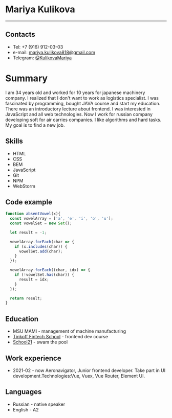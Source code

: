 # Mariya Kulikova
___
## Contacts 
* Tel: +7 (916) 912-03-03
* e-mail: mariya.kulikova818@gmail.com
* Telegram: [@KulikovaMariya](https://t.me/KulikovaMariya)

# Summary
I am 34 years old and worked for 10 years for japanese machinery company.
I realized that I don't want to work as logistics specialist.
I was fascinated by programming, bought JAVA course and start my education. There was an introductory
lecture about frontend. I was interested in JavaScript and all web technologies. Now I work for russian
company developing soft for air carries companies.
I like algorithms and hard tasks. My goal is to find a new job.

## Skills
* HTML
* CSS
* BEM
* JavaScript
* Git
* NPM
* WebStorm

## Code example
```javascript
function absentVowel(x){
  const vowelArray = ['a', 'e', 'i', 'o', 'u'];
  const vowelSet = new Set();

  let result = -1;

  vowelArray.forEach(char => {
    if (x.includes(char)) {
      vowelSet.add(char);
    }
  });

  vowelArray.forEach((char, idx) => {
    if (!vowelSet.has(char)) {
      result = idx;
    }
  });

  return result;
}
```
## Education
* MSU MAMI - management of machine manufacturing
* [Tinkoff Fintech School](https://fintech.tinkoff.ru/) - frontend dev course
* [School21](https://21-school.ru/) - swam the pool

## Work experience
* 2021-02 - now 
Aeronavigator, Junior frontend developer. Take part in UI development.Technologies:Vue, Vuex, Vue Router, Element UI.

## Languages
* Russian - native speaker
* English - A2

